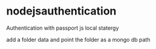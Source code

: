 # nodejsauthentication
Authentication with passport js local statergy 

add a folder data and point the folder as a mongo db path
